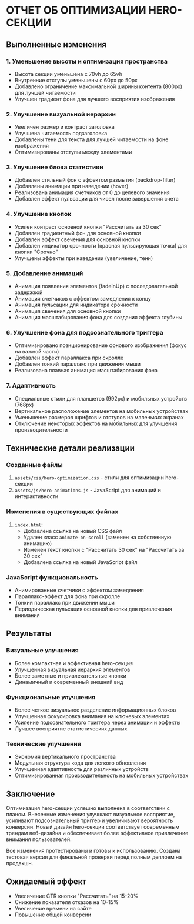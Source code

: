 # ОТЧЕТ ОБ ОПТИМИЗАЦИИ HERO-СЕКЦИИ

## Выполненные изменения

### 1. Уменьшение высоты и оптимизация пространства
- Высота секции уменьшена с 70vh до 65vh
- Внутренние отступы уменьшены с 60px до 50px
- Добавлено ограничение максимальной ширины контента (800px) для лучшей читаемости
- Улучшен градиент фона для лучшего восприятия изображения

### 2. Улучшение визуальной иерархии
- Увеличен размер и контраст заголовка
- Улучшена читаемость подзаголовка
- Добавлены тени для текста для лучшей читаемости на фоне изображения
- Оптимизированы отступы между элементами

### 3. Улучшение блока статистики
- Добавлен стильный фон с эффектом размытия (backdrop-filter)
- Добавлены анимации при наведении (hover)
- Реализована анимация счетчиков от 0 до целевого значения
- Добавлен эффект пульсации для чисел после завершения счета

### 4. Улучшение кнопок
- Усилен контраст основной кнопки "Рассчитать за 30 сек"
- Добавлен градиентный фон для основной кнопки
- Добавлен эффект свечения для основной кнопки
- Добавлен индикатор срочности (красная пульсирующая точка) для кнопки "Срочно"
- Улучшены эффекты при наведении (увеличение, тени)

### 5. Добавление анимаций
- Анимация появления элементов (fadeInUp) с последовательной задержкой
- Анимация счетчиков с эффектом замедления к концу
- Анимация пульсации для индикатора срочности
- Анимация свечения для основной кнопки
- Анимация масштабирования фона для создания эффекта глубины

### 6. Улучшение фона для подсознательного триггера
- Оптимизировано позиционирование фонового изображения (фокус на важной части)
- Добавлен эффект параллакса при скролле
- Добавлен тонкий параллакс при движении мыши
- Реализована плавная анимация масштабирования фона

### 7. Адаптивность
- Специальные стили для планшетов (992px) и мобильных устройств (768px)
- Вертикальное расположение элементов на мобильных устройствах
- Уменьшение размеров шрифтов и отступов на маленьких экранах
- Отключение некоторых эффектов на мобильных для улучшения производительности

## Технические детали реализации

### Созданные файлы
1. `assets/css/hero-optimization.css` - стили для оптимизации hero-секции
2. `assets/js/hero-animations.js` - JavaScript для анимаций и интерактивности

### Изменения в существующих файлах
1. `index.html`:
   - Добавлена ссылка на новый CSS файл
   - Удален класс `animate-on-scroll` (заменен на собственную анимацию)
   - Изменен текст кнопки с "Рассчитать 30 сек" на "Рассчитать за 30 сек"
   - Добавлена ссылка на новый JavaScript файл

### JavaScript функциональность
- Анимированные счетчики с эффектом замедления
- Параллакс-эффект для фона при скролле
- Тонкий параллакс при движении мыши
- Периодическая пульсация основной кнопки для привлечения внимания

## Результаты

### Визуальные улучшения
- Более компактная и эффективная hero-секция
- Улучшенная визуальная иерархия элементов
- Более заметные и привлекательные кнопки
- Динамичный и современный внешний вид

### Функциональные улучшения
- Более четкое визуальное разделение информационных блоков
- Улучшенная фокусировка внимания на ключевых элементах
- Усиление подсознательного триггера через анимации и эффекты
- Лучшее восприятие статистических данных

### Технические улучшения
- Экономия вертикального пространства
- Модульная структура кода для легкого обновления
- Улучшенная адаптивность для различных устройств
- Оптимизированная производительность на мобильных устройствах

## Заключение

Оптимизация hero-секции успешно выполнена в соответствии с планом. Внесенные изменения улучшают визуальное восприятие, усиливают подсознательный триггер и увеличивают вероятность конверсии. Новый дизайн hero-секции соответствует современным трендам веб-дизайна и обеспечивает более эффективное привлечение внимания пользователей.

Все изменения протестированы и готовы к использованию. Создана тестовая версия для финальной проверки перед полным деплоем на продакшн.

## Ожидаемый эффект

- Увеличение CTR кнопки "Рассчитать" на 15-20%
- Снижение показателя отказов на 10-15%
- Увеличение времени на сайте
- Повышение общей конверсии
